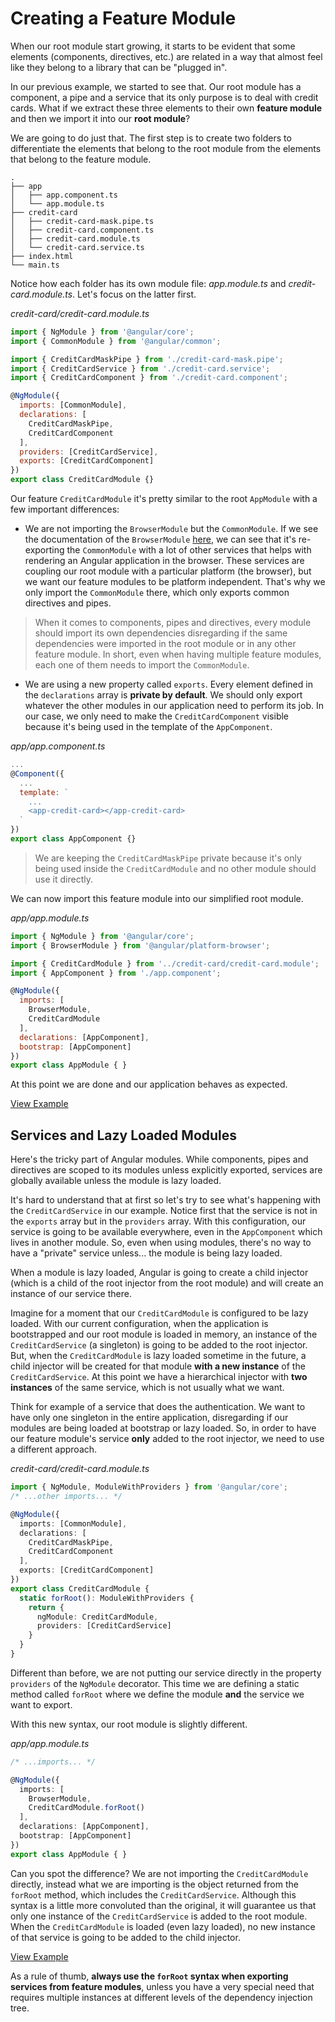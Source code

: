 # Creating a Feature Module

When our root module start growing, it starts to be evident that some elements (components, directives, etc.) are related in a way that almost feel like they belong to a library that can be "plugged in".

In our previous example, we started to see that. Our root module has a component, a pipe and a service that its only purpose is to deal with credit cards. What if we extract these three elements to their own **feature module** and then we import it into our **root module**?

We are going to do just that. The first step is to create two folders to differentiate the elements that belong to the root module from the elements that belong to the feature module.

```
.
├── app
│   ├── app.component.ts
│   └── app.module.ts
├── credit-card
│   ├── credit-card-mask.pipe.ts
│   ├── credit-card.component.ts
│   ├── credit-card.module.ts
│   └── credit-card.service.ts
├── index.html
└── main.ts
```

Notice how each folder has its own module file: _app.module.ts_ and _credit-card.module.ts_. Let's focus on the latter first.

_credit-card/credit-card.module.ts_

```js
import { NgModule } from '@angular/core';
import { CommonModule } from '@angular/common';

import { CreditCardMaskPipe } from './credit-card-mask.pipe';
import { CreditCardService } from './credit-card.service';
import { CreditCardComponent } from './credit-card.component';

@NgModule({
  imports: [CommonModule],
  declarations: [
    CreditCardMaskPipe,
    CreditCardComponent
  ],
  providers: [CreditCardService],
  exports: [CreditCardComponent]
})
export class CreditCardModule {}
```

Our feature `CreditCardModule` it's pretty similar to the root `AppModule` with a few important differences:

- We are not importing the `BrowserModule` but the `CommonModule`. If we see the documentation of the `BrowserModule` [here](https://angular.io/docs/ts/latest/api/platform-browser/index/BrowserModule-class.html), we can see that it's re-exporting the `CommonModule` with a lot of other services that helps with rendering an Angular application in the browser. These services are coupling our root module with a particular platform (the browser), but we want our feature modules to be platform independent. That's why we only import the `CommonModule` there, which only exports common directives and pipes.

> When it comes to components, pipes and directives, every module should import its own dependencies disregarding if the same dependencies were imported in the root module or in any other feature module. In short, even when having multiple feature modules, each one of them needs to import the `CommonModule`.

- We are using a new property called `exports`. Every element defined in the `declarations` array is **private by default**. We should only export whatever the other modules in our application need to perform its job. In our case, we only need to make the `CreditCardComponent` visible because it's being used in the template of the `AppComponent`.

_app/app.component.ts_

```js
...
@Component({
  ...
  template: `
    ...
    <app-credit-card></app-credit-card>
  `
})
export class AppComponent {}
```

> We are keeping the `CreditCardMaskPipe` private because it's only being used inside the `CreditCardModule` and no other module should use it directly.

We can now import this feature module into our simplified root module.

_app/app.module.ts_

```js
import { NgModule } from '@angular/core';
import { BrowserModule } from '@angular/platform-browser';

import { CreditCardModule } from '../credit-card/credit-card.module';
import { AppComponent } from './app.component';

@NgModule({
  imports: [
    BrowserModule,
    CreditCardModule
  ],
  declarations: [AppComponent],
  bootstrap: [AppComponent]
})
export class AppModule { }
```

At this point we are done and our application behaves as expected.

[View Example](https://plnkr.co/edit/TWUCyonAHYI5v57OuqEO?p=preview)

## Services and Lazy Loaded Modules

Here's the tricky part of Angular modules. While components, pipes and directives are scoped to its modules unless explicitly exported, services are globally available unless the module is lazy loaded.

It's hard to understand that at first so let's try to see what's happening with the `CreditCardService` in our example. Notice first that the service is not in the `exports` array but in the `providers` array. With this configuration, our service is going to be available everywhere, even in the `AppComponent` which lives in another module. So, even when using modules, there's no way to have a "private" service unless... the module is being lazy loaded.

When a module is lazy loaded, Angular is going to create a child injector (which is a child of the root injector from the root module) and will create an instance of our service there.

Imagine for a moment that our `CreditCardModule` is configured to be lazy loaded. With our current configuration, when the application is bootstrapped and our root module is loaded in memory, an instance of the `CreditCardService` (a singleton) is going to be added to the root injector. But, when the `CreditCardModule` is lazy loaded sometime in the future, a child injector will be created for that module **with a new instance** of the `CreditCardService`. At this point we have a hierarchical injector with **two instances** of the same service, which is not usually what we want.

Think for example of a service that does the authentication. We want to have only one singleton in the entire application, disregarding if our modules are being loaded at bootstrap or lazy loaded. So, in order to have our feature module's service **only** added to the root injector, we need to use a different approach.

_credit-card/credit-card.module.ts_

```typescript
import { NgModule, ModuleWithProviders } from '@angular/core';
/* ...other imports... */

@NgModule({
  imports: [CommonModule],
  declarations: [
    CreditCardMaskPipe,
    CreditCardComponent
  ],
  exports: [CreditCardComponent]
})
export class CreditCardModule {
  static forRoot(): ModuleWithProviders {
    return {
      ngModule: CreditCardModule,
      providers: [CreditCardService]
    }
  }
}
```

Different than before, we are not putting our service directly in the property `providers` of the `NgModule` decorator. This time we are defining a static method called `forRoot` where we define the module **and** the service we want to export.

With this new syntax, our root module is slightly different.

_app/app.module.ts_

```typescript
/* ...imports... */

@NgModule({
  imports: [
    BrowserModule,
    CreditCardModule.forRoot()
  ],
  declarations: [AppComponent],
  bootstrap: [AppComponent]
})
export class AppModule { }
```

Can you spot the difference? We are not importing the `CreditCardModule` directly, instead what we are importing is the object returned from the `forRoot` method, which includes the `CreditCardService`. Although this syntax is a little more convoluted than the original, it will guarantee us that only one instance of the `CreditCardService` is added to the root module. When the `CreditCardModule` is loaded (even lazy loaded), no new instance of that service is going to be added to the child injector.

[View Example](https://plnkr.co/edit/YAObDCptFRdEBkFvDSJh?p=preview)

As a rule of thumb, **always use the `forRoot` syntax when exporting services from feature modules**, unless you have a very special need that requires multiple instances at different levels of the dependency injection tree.
